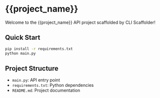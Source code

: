 # {{project_name}}

Welcome to the {{project_name}} API project scaffolded by CLI Scaffolder!

## Quick Start

```bash
pip install -r requirements.txt
python main.py
```

## Project Structure

- `main.py`: API entry point
- `requirements.txt`: Python dependencies
- `README.md`: Project documentation
